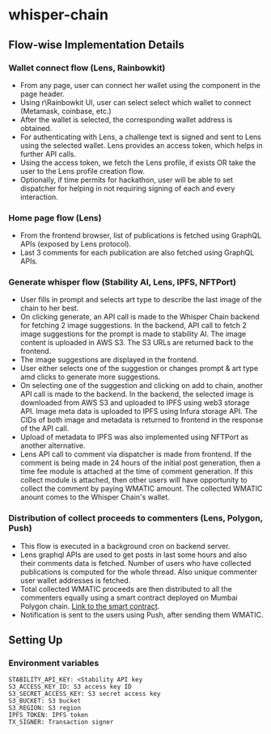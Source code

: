 # whisper-chain

## Flow-wise Implementation Details
### Wallet connect flow (Lens, Rainbowkit)
- From any page, user can connect her wallet using the component in the page header.
- Using r\Rainbowkit UI, user can select select which wallet to connect (Metamask, coinbase, etc.)
- After the wallet is selected, the corresponding wallet address is obtained.
- For authenticating with Lens, a challenge text is signed and sent to Lens using the selected wallet. Lens provides an access token, which helps in further API calls.
- Using the access token, we fetch the Lens profile, if exists OR take the user to the Lens profile creation flow.
- Optionally, if time permits for hackathon, user will be able to set dispatcher for helping in not requiring signing of each and every interaction.

### Home page flow (Lens)
- From the frontend browser, list of publications is fetched using GraphQL APIs (exposed by Lens protocol).
- Last 3 comments for each publication are also fetched using GraphQL APIs.

### Generate whisper flow (Stability AI, Lens, IPFS, NFTPort)
- User fills in prompt and selects art type to describe the last image of the chain to her best.
- On clicking generate, an API call is made to the Whisper Chain backend for fetching 2 image suggestions. In the backend, API call to fetch 2 image suggestions for the prompt is made to stability AI. The image content is uploaded in AWS S3. The S3 URLs are returned back to the frontend.
- The image suggestions are displayed in the frontend.
- User either selects one of the suggestion or changes prompt & art type amd clicks to generate more suggestions.
- On selecting one of the suggestion and clicking on add to chain, another API call is made to the backend.
  In the backend, the selected image is downloaded from AWS S3 and uploaded to IPFS using web3 storage API.
  Image meta data is uploaded to IPFS using Infura storage API. The CIDs of both image and metadata is returned to frontend in the response of the API call.
- Upload of metadata to IPFS was also implemented using NFTPort as another alternative.
- Lens API call to comment via dispatcher is made from frontend. If the comment is being made in 24 hours of the initial post generation, then a time fee module is attached at the time of comment generation. If this collect module is attached, then other users will have opportunity to collect the comment by paying WMATIC amount. The collected WMATIC anount comes to the Whisper Chain's wallet.

### Distribution of collect proceeds to commenters (Lens, Polygon, Push)
- This flow is executed in a background cron on backend server.
- Lens graphql APIs are used to get posts in last some hours and also their comments data is fetched. Number of users who have collected publications is computed for the whole thread. Also unique commenter user wallet addresses is fetched.
- Total collected WMATIC proceeds are then distributed to all the commenters equally using a smart contract deployed on Mumbai Polygon chain. [Link to the smart contract](https://mumbai.polygonscan.com/address/0x6F2cAAF4bF579847C7A1947c99BA5b8eFe7f3e6e).
- Notification is sent to the users using Push, after sending them WMATIC.

## Setting Up
### Environment variables
```
STABILITY_API_KEY: <Stability API key
S3_ACCESS_KEY_ID: S3 access key ID
S3_SECRET_ACCESS_KEY: S3 secret access key
S3_BUCKET: S3 bucket
S3_REGION: S3 region
IPFS_TOKEN: IPFS token
TX_SIGNER: Transaction signer
```
